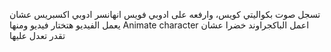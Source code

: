 تسجل صوت بكواليتي كويس، وارفعه على ادوبي فويس انهانسر
ادوبي اكسبريس عشان يعمل الفيديو هتختار فيديو ومنها Animate character
اعمل الباكجراوند خضرا عشان تقدر تعدل عليها